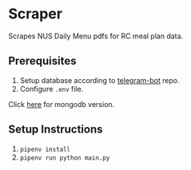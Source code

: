 # Scraper

Scrapes NUS Daily Menu pdfs for RC meal plan data.

## Prerequisites
1. Setup database according to [telegram-bot](https://github.com/rc-dining-bot/telegram-bot) repo.
2. Configure `.env` file.

Click [here](https://github.com/rc-dining-bot/scraper/tree/mongodb) for mongodb version.

## Setup Instructions

1. `pipenv install`
2. `pipenv run python main.py`
